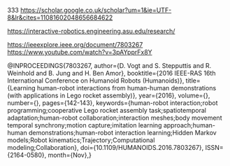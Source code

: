 333
https://scholar.google.co.uk/scholar?um=1&ie=UTF-8&lr&cites=11081602048656684622


https://interactive-robotics.engineering.asu.edu/research/

https://ieeexplore.ieee.org/document/7803267
https://www.youtube.com/watch?v=3pAYpprFx8Y 



@INPROCEEDINGS{7803267, 
author={D. Vogt and S. Stepputtis and R. Weinhold and B. Jung and H. Ben Amor}, 
booktitle={2016 IEEE-RAS 16th International Conference on Humanoid Robots (Humanoids)}, 
title={Learning human-robot interactions from human-human demonstrations (with applications in Lego rocket assembly)}, 
year={2016}, 
volume={}, 
number={}, 
pages={142-143}, 
keywords={human-robot interaction;robot programming;cooperative Lego rocket assembly task;spatiotemporal adaptation;human-robot collaboration;interaction meshes;body movement temporal synchrony;motion capture;imitation learning approach;human-human demonstrations;human-robot interaction learning;Hidden Markov models;Robot kinematics;Trajectory;Computational modeling;Collaboration}, 
doi={10.1109/HUMANOIDS.2016.7803267}, 
ISSN={2164-0580}, 
month={Nov},}


